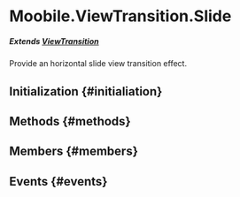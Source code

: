 Moobile.ViewTransition.Slide
================================================================================

##### Extends [ViewTransition](ViewTransition/ViewTransition.md)

Provide an horizontal slide view transition effect.

Initialization {#initialiation}
--------------------------------------------------------------------------------

Methods {#methods}
--------------------------------------------------------------------------------


Members {#members}
--------------------------------------------------------------------------------


Events {#events}
--------------------------------------------------------------------------------